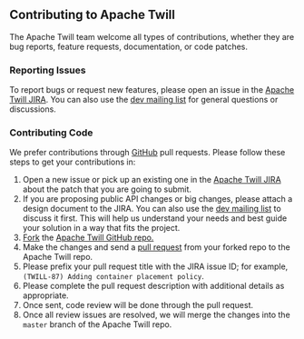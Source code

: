 <!--
 Licensed to the Apache Software Foundation (ASF) under one
 or more contributor license agreements.  See the NOTICE file
 distributed with this work for additional information
 regarding copyright ownership.  The ASF licenses this file
 to you under the Apache License, Version 2.0 (the
 "License"); you may not use this file except in compliance
 with the License.  You may obtain a copy of the License at

     http://www.apache.org/licenses/LICENSE-2.0

 Unless required by applicable law or agreed to in writing, software
 distributed under the License is distributed on an "AS IS" BASIS,
 WITHOUT WARRANTIES OR CONDITIONS OF ANY KIND, either express or implied.
 See the License for the specific language governing permissions and
 limitations under the License.
-->

<head>
  <title>How to Contribute</title>
</head>

## Contributing to Apache Twill

The Apache Twill team welcome all types of contributions, whether they are bug reports, feature requests,
documentation, or code patches.

### Reporting Issues

To report bugs or request new features, please open an issue in the
[Apache Twill JIRA](https://issues.apache.org/jira/browse/TWILL). You can also use the
[dev mailing list](mail-lists.html) for general questions or discussions.

### Contributing Code

We prefer contributions through [GitHub](https://github.com/apache/incubator-twill) pull requests. Please follow
these steps to get your contributions in:

1. Open a new issue or pick up an existing one in the [Apache Twill JIRA](https://issues.apache.org/jira/browse/TWILL)
  about the patch that you are going to submit.
2. If you are proposing public API changes or big changes, please attach a design document to the JIRA. You
  can also use the [dev mailing list](mail-lists.html) to discuss it first. This will help us understand your needs
  and best guide your solution in a way that fits the project.
3. [Fork](https://help.github.com/articles/fork-a-repo) the
  [Apache Twill GitHub repo.](https://github.com/apache/incubator-twill)
4. Make the changes and send a [pull request](https://help.github.com/articles/using-pull-requests) from your
  forked repo to the Apache Twill repo.
5. Please prefix your pull request title with the JIRA issue ID; for example, `(TWILL-87) Adding container placement policy`.
6. Please complete the pull request description with additional details as appropriate.
7. Once sent, code review will be done through the pull request.
8. Once all review issues are resolved, we will merge the changes into the `master` branch of the Apache Twill repo.